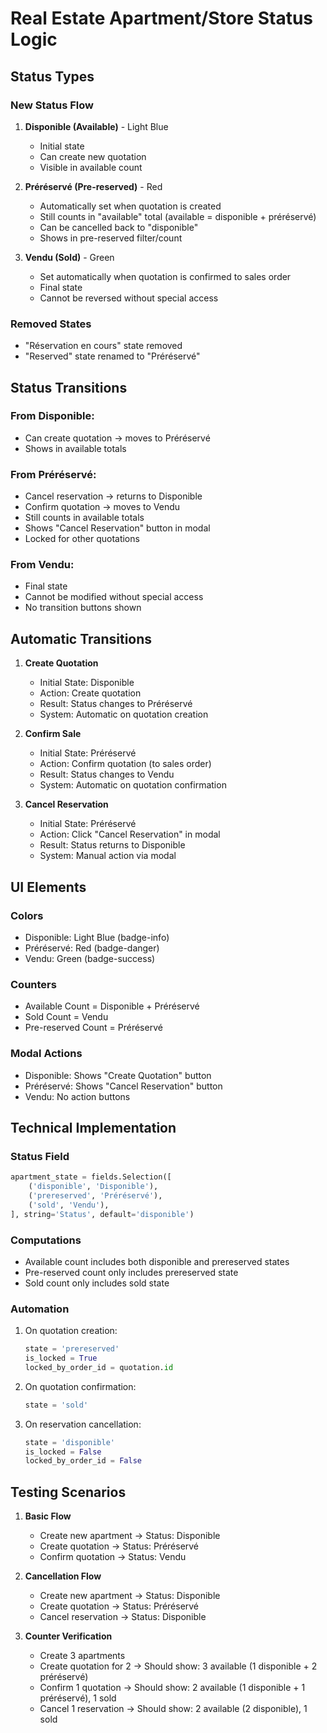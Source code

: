 # Real Estate Apartment/Store Status Logic

## Status Types

### New Status Flow
1. **Disponible (Available)** - Light Blue
   - Initial state
   - Can create new quotation
   - Visible in available count

2. **Préréservé (Pre-reserved)** - Red
   - Automatically set when quotation is created
   - Still counts in "available" total (available = disponible + préréservé)
   - Can be cancelled back to "disponible"
   - Shows in pre-reserved filter/count

3. **Vendu (Sold)** - Green
   - Set automatically when quotation is confirmed to sales order
   - Final state
   - Cannot be reversed without special access

### Removed States
- "Réservation en cours" state removed
- "Reserved" state renamed to "Préréservé"

## Status Transitions

### From Disponible:
- Can create quotation → moves to Préréservé
- Shows in available totals

### From Préréservé:
- Cancel reservation → returns to Disponible
- Confirm quotation → moves to Vendu
- Still counts in available totals
- Shows "Cancel Reservation" button in modal
- Locked for other quotations

### From Vendu:
- Final state
- Cannot be modified without special access
- No transition buttons shown

## Automatic Transitions

1. **Create Quotation**
   - Initial State: Disponible
   - Action: Create quotation
   - Result: Status changes to Préréservé
   - System: Automatic on quotation creation

2. **Confirm Sale**
   - Initial State: Préréservé
   - Action: Confirm quotation (to sales order)
   - Result: Status changes to Vendu
   - System: Automatic on quotation confirmation

3. **Cancel Reservation**
   - Initial State: Préréservé
   - Action: Click "Cancel Reservation" in modal
   - Result: Status returns to Disponible
   - System: Manual action via modal

## UI Elements

### Colors
- Disponible: Light Blue (badge-info)
- Préréservé: Red (badge-danger)
- Vendu: Green (badge-success)

### Counters
- Available Count = Disponible + Préréservé
- Sold Count = Vendu
- Pre-reserved Count = Préréservé

### Modal Actions
- Disponible: Shows "Create Quotation" button
- Préréservé: Shows "Cancel Reservation" button
- Vendu: No action buttons

## Technical Implementation

### Status Field
```python
apartment_state = fields.Selection([
    ('disponible', 'Disponible'),
    ('prereserved', 'Préréservé'),
    ('sold', 'Vendu'),
], string='Status', default='disponible')
```

### Computations
- Available count includes both disponible and prereserved states
- Pre-reserved count only includes prereserved state
- Sold count only includes sold state

### Automation
1. On quotation creation:
   ```python
   state = 'prereserved'
   is_locked = True
   locked_by_order_id = quotation.id
   ```

2. On quotation confirmation:
   ```python
   state = 'sold'
   ```

3. On reservation cancellation:
   ```python
   state = 'disponible'
   is_locked = False
   locked_by_order_id = False
   ```

## Testing Scenarios

1. **Basic Flow**
   - Create new apartment → Status: Disponible
   - Create quotation → Status: Préréservé
   - Confirm quotation → Status: Vendu

2. **Cancellation Flow**
   - Create new apartment → Status: Disponible
   - Create quotation → Status: Préréservé
   - Cancel reservation → Status: Disponible

3. **Counter Verification**
   - Create 3 apartments
   - Create quotation for 2 → Should show: 3 available (1 disponible + 2 préréservé)
   - Confirm 1 quotation → Should show: 2 available (1 disponible + 1 préréservé), 1 sold
   - Cancel 1 reservation → Should show: 2 available (2 disponible), 1 sold
